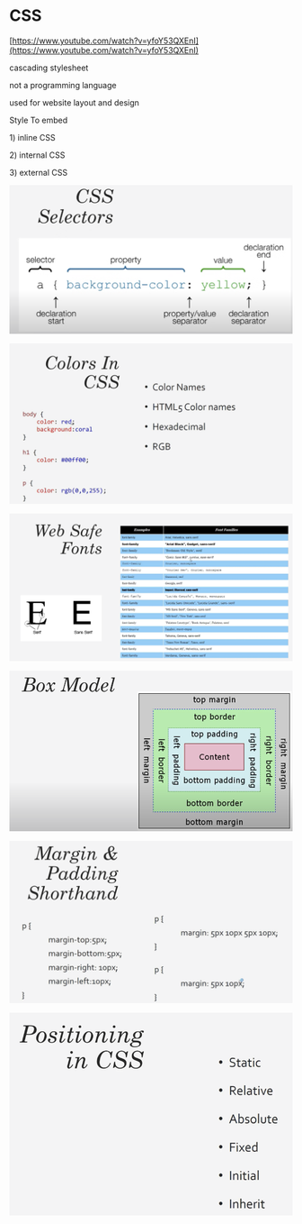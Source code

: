# CSS

  
[https://www.youtube.com/watch?v=yfoY53QXEnI](https://www.youtube.com/watch?v=yfoY53QXEnI)

cascading stylesheet

not a programming language

used for website layout and design

Style To embed

1\) inline CSS

2\) internal CSS

3\) external CSS

![](../../.gitbook/assets/image%20%28231%29.png)

![](../../.gitbook/assets/image%20%28234%29.png)

![](../../.gitbook/assets/image%20%28230%29.png)

![](../../.gitbook/assets/image%20%28229%29.png)

![](../../.gitbook/assets/image%20%28235%29.png)

![](../../.gitbook/assets/image%20%28233%29.png)

